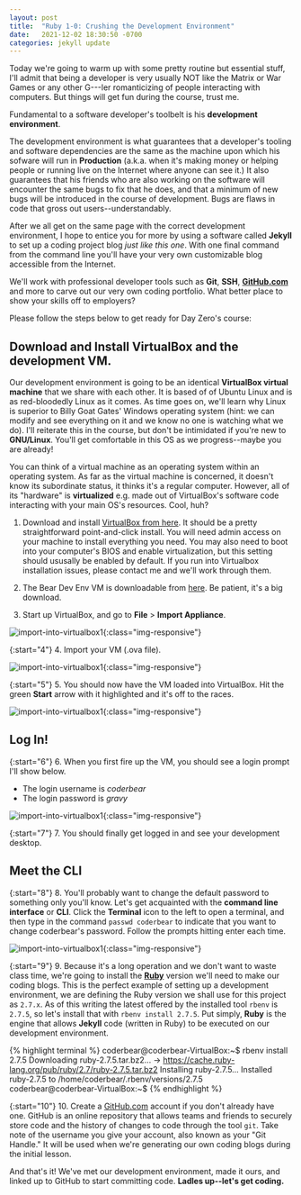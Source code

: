 ```yaml
---
layout: post
title:  "Ruby 1-0: Crushing the Development Environment"
date:   2021-12-02 18:30:50 -0700
categories: jekyll update
---
```

Today we're going to warm up with some pretty routine but essential stuff, I'll admit that being a developer is very usually NOT like the Matrix or War Games or any other G---ler romanticizing of people interacting with computers. But things will get fun during the course, trust me. 

Fundamental to a software developer's toolbelt is his **development environment**.

The development environment is what guarantees that a developer's tooling and software dependencies are the same as the machine upon which his sofware will run in **Production** (a.k.a. when it's making money or helping people or running live on the Internet where anyone can see it.) It also guarantees that his friends who are also working on the software will encounter the same bugs to fix that he does, and that a minimum of new bugs will be introduced in the course of development. Bugs are flaws in code that gross out users--understandably.

After we all get on the same page with the correct development environment, I hope to entice you for more by using a software called **Jekyll** to set up a coding project blog *just like this one*. With one final command from the command line you'll have your very own customizable blog accessible from the Internet.

We'll work with professional developer tools such as **Git**, **SSH**, **[GitHub.com][github]** and more to carve out our very own coding portfolio. What better place to show your skills off to employers?

Please follow the steps below to get ready for Day Zero's course:

Download and Install VirtualBox and the development VM.
---
Our development environment is going to be an identical **VirtualBox virtual machine** that we share with each other. It is based of of Ubuntu Linux and is as red-bloodedly Linux as it comes. As time goes on, we'll learn why Linux is superior to Billy Goat Gates' Windows operating system (hint: we can modify and see everything on it and we know no one is watching what we do). I'll reiterate this in the course, but don't be intimidated if you're new to **GNU/Linux**. You'll get comfortable in this OS as we progress--maybe you are already!

You can think of a virtual machine as an operating system within an operating system. As far as the virtual machine is concerned, it doesn't know its subordinate status, it thinks it's a regular computer. However, all of its "hardware" is **virtualized** e.g. made out of VirtualBox's software code interacting with your main OS's resources. Cool, huh?

1. Download and install [VirtualBox from here][virtualbox-downloads]. It should be a pretty straightforward point-and-click install. You will need admin access on your machine to install everything you need. You may also need to boot into your computer's BIOS and enable virtualization, but this setting should ususally be enabled by default. If you run into Virtualbox installation issues, please contact me and we'll work through them.

2. The Bear Dev Env VM is downloadable from [here][dbox-vm-link]. Be patient, it's a big download.

3. Start up VirtualBox, and go to **File** > **Import Appliance**.

![import-into-virtualbox1](/assets/images/day0/day0_vboximport0.png){:class="img-responsive"}

{:start="4"}
4. Import your VM (.ova file).

![import-into-virtualbox1](/assets/images/day0/day0_vboximport1.png){:class="img-responsive"}

{:start="5"}
5. You should now have the VM loaded into VirtualBox. Hit the green **Start** arrow with it highlighted and it's off to the races.

![import-into-virtualbox1](/assets/images/day0/day0_vboximport2.png){:class="img-responsive"}

Log In!
---

{:start="6"}
6. When you first fire up the VM, you should see a login prompt I'll show below. 
* The login username is *coderbear*
* The login password is *gravy*

![import-into-virtualbox1](/assets/images/day0/day0_vboximport3.png){:class="img-responsive"}

{:start="7"}
7. You should finally get logged in and see your development desktop. 

Meet the CLI
---

{:start="8"}
8. You'll probably want to change the default password to something only you'll know. Let's get acquainted with the **command line interface** or **CLI**. Click the **Terminal** icon to the left to open a terminal, and then type in the command `passwd coderbear` to indicate that you want to change coderbear's password. Follow the prompts hitting enter each time.

![import-into-virtualbox1](/assets/images/day0/day0_vboximport4.png){:class="img-responsive"}

{:start="9"}
9. Because it's a long operation and we don't want to waste class time, we're going to install the [**Ruby**][ruby-lang] version we'll need to make our coding blogs. This is the perfect example of setting up a development environment, we are defining the Ruby version we shall use for this project as `2.7.x`. As of this writing the latest offered by the installed tool `rbenv` is `2.7.5`, so let's install that with `rbenv install 2.7.5`. Put simply, **Ruby** is the engine that allows **Jekyll** code (written in Ruby) to be executed on our development environment.

{% highlight terminal %}
coderbear@coderbear-VirtualBox:~$ rbenv install 2.7.5
Downloading ruby-2.7.5.tar.bz2...
-> https://cache.ruby-lang.org/pub/ruby/2.7/ruby-2.7.5.tar.bz2
Installing ruby-2.7.5...
Installed ruby-2.7.5 to /home/coderbear/.rbenv/versions/2.7.5
coderbear@coderbear-VirtualBox:~$ 
{% endhighlight %}

{:start="10"}
10. Create a [GitHub.com][github] account if you don't already have one. GitHub is an online repository that allows teams and friends to securely store code and the history of changes to code through the tool `git`. Take note of the username you give your account, also known as your "Git Handle." It will be used when we're generating our own coding blogs during the initial lesson.

And that's it! We've met our development environment, made it ours, and linked up to GitHub to start committing code. **Ladles up--let's get coding.**


[ruby-lang]: https://www.ruby-lang.org/en/
[github]: https://github.com/
[dbox-vm-link]: https://www.dropbox.com/s/tzpvkk7fyfs08aa/Ubuntu%20Bear%20Dev%20Env.ova?dl=0
[virtualbox-downloads]: https://www.virtualbox.org/wiki/Downloads
